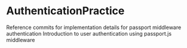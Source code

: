 # AuthenticationPractice
Reference commits for implementation details for passport middleware authentication
Introduction to user authentication using passport.js middleware
